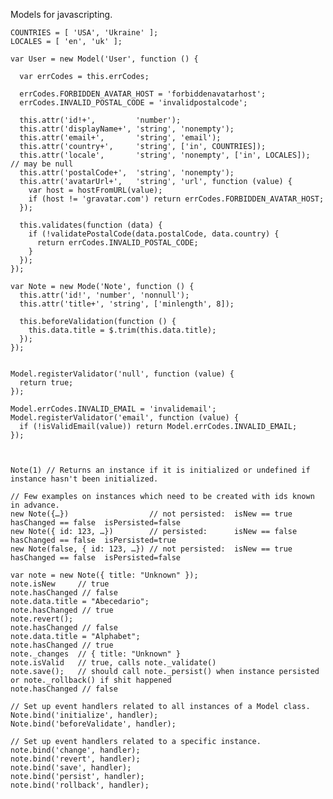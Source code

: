 Models for javascripting.

    COUNTRIES = [ 'USA', 'Ukraine' ];
    LOCALES = [ 'en', 'uk' ];

    var User = new Model('User', function () {

      var errCodes = this.errCodes;

      errCodes.FORBIDDEN_AVATAR_HOST = 'forbiddenavatarhost';
      errCodes.INVALID_POSTAL_CODE = 'invalidpostalcode';

      this.attr('id!+',         'number');
      this.attr('displayName+', 'string', 'nonempty');
      this.attr('email+',       'string', 'email');
      this.attr('country+',     'string', ['in', COUNTRIES]);
      this.attr('locale',       'string', 'nonempty', ['in', LOCALES]);  // may be null
      this.attr('postalCode+',  'string', 'nonempty');
      this.attr('avatarUrl+',   'string', 'url', function (value) {
        var host = hostFromURL(value);
        if (host != 'gravatar.com') return errCodes.FORBIDDEN_AVATAR_HOST;
      });

      this.validates(function (data) {
        if (!validatePostalCode(data.postalCode, data.country) {
          return errCodes.INVALID_POSTAL_CODE;
        }
      });
    });

    var Note = new Mode('Note', function () {
      this.attr('id!', 'number', 'nonnull');
      this.attr('title+', 'string', ['minlength', 8]);

      this.beforeValidation(function () {
        this.data.title = $.trim(this.data.title);
      });
    });


    Model.registerValidator('null', function (value) {
      return true;
    });

    Model.errCodes.INVALID_EMAIL = 'invalidemail';
    Model.registerValidator('email', function (value) {
      if (!isValidEmail(value)) return Model.errCodes.INVALID_EMAIL;
    });



    Note(1) // Returns an instance if it is initialized or undefined if instance hasn't been initialized.

    // Few examples on instances which need to be created with ids known in advance.
    new Note({…})                  // not persisted:  isNew == true   hasChanged == false  isPersisted=false
    new Note({ id: 123, …})        // persisted:      isNew == false  hasChanged == false  isPersisted=true
    new Note(false, { id: 123, …}) // not persisted:  isNew == true   hasChanged == false  isPersisted=false

    var note = new Note({ title: "Unknown" });
    note.isNew     // true
    note.hasChanged // false
    note.data.title = "Abecedario";
    note.hasChanged // true
    note.revert();
    note.hasChanged // false
    note.data.title = "Alphabet";
    note.hasChanged // true
    note._changes  // { title: "Unknown" }
    note.isValid   // true, calls note._validate()
    note.save();   // should call note._persist() when instance persisted or note._rollback() if shit happened
    note.hasChanged // false

    // Set up event handlers related to all instances of a Model class.
    Note.bind('initialize', handler);
    Note.bind('beforeValidate', handler);

    // Set up event handlers related to a specific instance.
    note.bind('change', handler);
    note.bind('revert', handler);
    note.bind('save', handler);
    note.bind('persist', handler);
    note.bind('rollback', handler);
